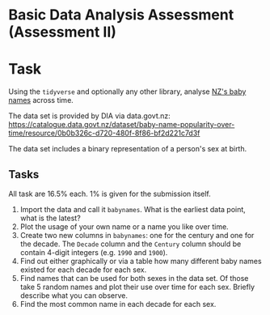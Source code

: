 # Basic Data Analysis Assessment (Assessment II)

# Task

Using the `tidyverse` and optionally any other library, analyse [NZ's baby names](https://catalogue.data.govt.nz/dataset/01ee87cd-ecf8-44a1-ad33-b376a689e597/resource/0b0b326c-d720-480f-8f86-bf2d221c7d3f/download/baby-names-2022-01-07.csv) across time. 

The data set is provided by DIA via data.govt.nz: https://catalogue.data.govt.nz/dataset/baby-name-popularity-over-time/resource/0b0b326c-d720-480f-8f86-bf2d221c7d3f

The data set includes a binary representation of a person's sex at birth.

## Tasks

All task are 16.5% each. 1% is given for the submission itself.

1. Import the data and call it `babynames`. What is the earliest data point, what is the latest?
2. Plot the usage of your own name or a name you like over time.
3. Create two new columns in `babynames`: one for the century and one for the decade. The `Decade` column and the `Century` column should be contain 4-digit integers (e.g. `1990` and `1900`).
4. Find out either graphically or via a table how many different baby names existed for each decade for each sex.
5. Find names that can be used for both sexes in the data set. Of those take 5 random names and plot their use over time for each sex. Briefly describe what you can observe.
6. Find the most common name in each decade for each sex.
